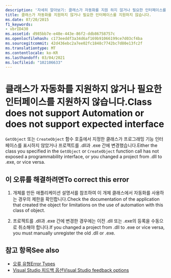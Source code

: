 ```yaml
---
description: '자세히 알아보기: 클래스가 자동화를 지원 하지 않거나 필요한 인터페이스를 지원 하지 않습니다.'
title: 클래스가 자동화를 지원하지 않거나 필요한 인터페이스를 지원하지 않습니다.
ms.date: 07/20/2015
f1_keywords:
- vbrID430
ms.assetid: d985bb7e-e48e-443e-86f2-ddb86758757c
ms.openlocfilehash: c173eeddf3a34d6af169b91066199ce7d03cf4ba
ms.sourcegitcommit: 42d436ebc2a7ee02fc1848c7742bc7d80e13fc2f
ms.translationtype: MT
ms.contentlocale: ko-KR
ms.lasthandoff: 03/04/2021
ms.locfileid: "102106633"
---
```

# <a name="class-does-not-support-automation-or-does-not-support-expected-interface"></a><span data-ttu-id="d6836-103">클래스가 자동화를 지원하지 않거나 필요한 인터페이스를 지원하지 않습니다.</span><span class="sxs-lookup"><span data-stu-id="d6836-103">Class does not support Automation or does not support expected interface</span></span>

<span data-ttu-id="d6836-104">`GetObject` 또는 `CreateObject` 함수 호출에서 지정한 클래스가 프로그래밍 기능 인터페이스를 표시하지 않았거나 프로젝트를 .dll과 .exe 간에 변경했습니다.</span><span class="sxs-lookup"><span data-stu-id="d6836-104">Either the class you specified in the `GetObject` or `CreateObject` function call has not exposed a programmability interface, or you changed a project from .dll to .exe, or vice versa.</span></span>  
  
## <a name="to-correct-this-error"></a><span data-ttu-id="d6836-105">이 오류를 해결하려면</span><span class="sxs-lookup"><span data-stu-id="d6836-105">To correct this error</span></span>  
  
1. <span data-ttu-id="d6836-106">개체를 만든 애플리케이션 설명서를 참조하여 이 개체 클래스에서 자동화를 사용하는 경우의 제한을 확인합니다.</span><span class="sxs-lookup"><span data-stu-id="d6836-106">Check the documentation of the application that created the object for limitations on the use of automation with this class of object.</span></span>  
  
2. <span data-ttu-id="d6836-107">프로젝트를 .dll과 .exe 간에 변경한 경우에는 이전 .dll 또는 .exe의 등록을 수동으로 취소해야 합니다.</span><span class="sxs-lookup"><span data-stu-id="d6836-107">If you changed a project from .dll to .exe or vice versa, you must manually unregister the old .dll or .exe.</span></span>  
  
## <a name="see-also"></a><span data-ttu-id="d6836-108">참고 항목</span><span class="sxs-lookup"><span data-stu-id="d6836-108">See also</span></span>

- [<span data-ttu-id="d6836-109">오류 유형</span><span class="sxs-lookup"><span data-stu-id="d6836-109">Error Types</span></span>](../../programming-guide/language-features/error-types.md)
- [<span data-ttu-id="d6836-110">Visual Studio 피드백 옵션</span><span class="sxs-lookup"><span data-stu-id="d6836-110">Visual Studio feedback options</span></span>](/visualstudio/ide/feedback-options)
